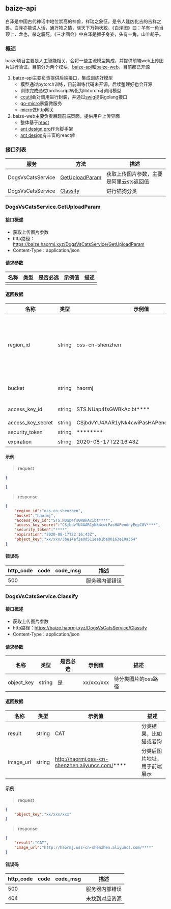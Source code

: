 ## baize-api
白泽是中国古代神话中地位崇高的神兽，祥瑞之象征，是令人逢凶化吉的吉祥之兽。白泽亦能说人话，通万物之情，晓天下万物状貌。《白泽图》曰：羊有一角当顶上，龙也，杀之震死。《三才图会》中白泽是狮子身姿，头有一角，山羊胡子。

### 概述

baize项目主要是人工智能相关，会将一些主流模型集成，并提供前端web上传图片进行验证。目前分为两个模块，[baize-api](https://github.com/haormj/baize-api)和[baize-web](https://github.com/haormj/baize-web)，目前都已开源

1. baize-api主要负责提供后端接口，集成训练好模型
    - 模型通过pytorch训练，目前训练代码未开源，后续整理好也会开源
    - 训练完成通过torchscript转化为libtorch可调用模型
    - [ccutil](https://github.com/haormj/ccutil)会对调用进行封装，并通过[swig](http://www.swig.org/)提供golang接口
    - [go-micro](https://github.com/micro/go-micro)暴露微服务
    - [micro](https://github.com/micro/micro)做http网关
2. baize-web主要负责展现前端页面，提供用户上传界面
    - 整体基于[react](https://reactjs.org/)
    - [ant design pro](https://pro.ant.design/)作为脚手架
    - [ant design](https://ant.design/)有丰富的react库

### 接口列表

|服务 | 方法 | 描述 |
|------| ------ | ---- |
|DogsVsCatsService | [GetUploadParam](#DogsVsCatsService.GetUploadParam)     |   获取上传图片参数，主要是阿里云sts返回值    |
|DogsVsCatsService | [Classify](#DogsVsCatsService.Classify)     |  进行猫狗分类|


### DogsVsCatsService.GetUploadParam

#### 接口概述

- 获取上传图片参数
- http路径：https://baize.haormj.xyz/DogsVsCatsService/GetUploadParam
- Content-Type：application/json

#### 请求参数

| 名称             | 类型   | 是否必选 | 示例值                           | 描述                                                                        |
|------------------|--------|----------|----------------------------------|-----------------------------------------------------------------------------|
|||||


#### 返回数据

| 名称    | 类型   | 示例值 | 描述                                                           |
|---------|--------|--------|----------------------------------------------------------------|
|region_id|string|oss-cn-shenzhen|主要用于前端使用sts时需传入，比阿里云region_id多了oss前缀|
|bucket|string|haormj|阿里云bucket名称|
|access_key_id|string| STS.NUap4fsGWBkAcibt****                  |访问密钥标识|
|access_key_secret|string| CSjbdvYU4AAR1yNk4cwiPasHAPendnyEepC8V**** |访问密钥|
|security_token|string| ********                                  |安全令牌|
|expiration|string| 2020-08-17T22:16:43Z                      |失效时间|


#### 示例

> request

```json
{

}
```

> response

```json
{
    "region_id":"oss-cn-shenzhen",
    "bucket":"haormj",
    "access_key_id":"STS.NUap4fsGWBkAcibt****",
    "access_key_secret":"CSjbdvYU4AAR1yNk4cwiPasHAPendnyEepC8V****",
    "security_token":"****",
    "expiration":"2020-08-17T22:16:43Z",
    "object_key":"xx/xxx/3be14af2e0d511eab1be00163e10a364"
}
```

#### 错误码

| http_code | code | code_msg | 描述 |
| --- | ---  | --- | --- |
|500|||服务器内部错误|

### DogsVsCatsService.Classify

#### 接口概述

- 获取上传图片参数
- http路径：https://baize.haormj.xyz/DogsVsCatsService/Classify
- Content-Type：application/json

#### 请求参数

| 名称             | 类型   | 是否必选 | 示例值                           | 描述                                                                        |
|------------------|--------|----------|----------------------------------|-----------------------------------------------------------------------------|
|object_key|string|是|xx/xxx/xxx|待分类图片的oss路径|


#### 返回数据

| 名称    | 类型   | 示例值 | 描述                                                           |
|---------|--------|--------|----------------------------------------------------------------|
|result|string| CAT                                             | 分类结果，比如猫或者狗       |
|image_url|string|http://haormj.oss-cn-shenzhen.aliyuncs.com/****|分类后图片地址，用于前端展示|

#### 示例

> request

```json
{
    "object_key":"xx/xxx/xxx"
}
```

> response

```json
{
    "result":"CAT",
    "image_url":"http://haormj.oss-cn-shenzhen.aliyuncs.com/****"
}
```

#### 错误码

| http_code | code | code_msg | 描述 |
| --- | ---  | --- | --- |
|500|||服务器内部错误|
|404|||未找到对应资源|

